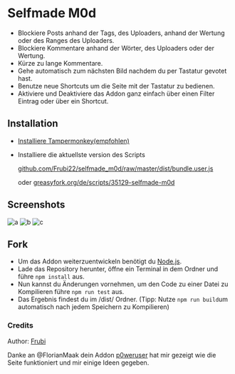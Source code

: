 # Selfmade M0d
- Blockiere Posts anhand der Tags, des Uploaders, anhand der Wertung oder des Ranges des Uploaders.
- Blockiere Kommentare anhand der Wörter, des Uploaders oder der Wertung.
- Kürze zu lange Kommentare.
- Gehe automatisch zum nächsten Bild nachdem du per Tastatur gevotet hast.
- Benutze neue Shortcuts um die Seite mit der Tastatur zu bedienen.
- Aktiviere und Deaktiviere das Addon ganz einfach über einen Filter Eintrag oder über ein Shortcut.

## Installation
- [Installiere Tampermonkey(empfohlen)](https://tampermonkey.net)
- Installiere die aktuellste version des Scripts

  [github.com/Frubi22/selfmade_m0d/raw/master/dist/bundle.user.js](https://github.com/Frubi22/selfmade_m0d/raw/master/dist/bundle.user.js)
  
  oder [greasyfork.org/de/scripts/35129-selfmade-m0d](https://greasyfork.org/de/scripts/35129-selfmade-m0d)
## Screenshots
![a](https://imgur.com/NrkuZN1.png)
![b](https://imgur.com/fEYUOYG.png)
![c](https://imgur.com/yYLgqOm.png)

## Fork

- Um das Addon weiterzuentwickeln benötigt du [Node.js](https://nodejs.org/en/).
- Lade das Repository herunter, öffne ein Terminal in dem Ordner und führe `npm install` aus.
- Nun kannst du Änderungen vornehmen, um den Code zu einer Datei zu Kompilieren führe `npm run test` aus.
- Das Ergebnis findest du im /dist/ Ordner.
 (Tipp: Nutze `npm run build`um automatisch nach jedem Speichern zu Kompilieren)
 
 ### Credits
 Author: [Frubi](https://pr0gramm.com/user/Frubi)
 
 Danke an @FlorianMaak dein Addon [p0weruser](https://github.com/FlorianMaak/p0weruser) hat mir gezeigt wie die Seite funktioniert und mir einige Ideen gegeben.
